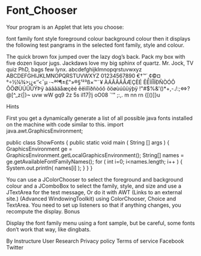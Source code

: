 # Font_Chooser
Your program is an Applet that lets you choose:

font family
font style
foreground colour
background colour
then it displays the following test pangrams in the selected font family, style and colour.

The quick brown fox jumped over the lazy dog’s back.
Pack my box with five dozen liquor jugs.
Jackdaws love my big sphinx of quartz.
Mr. Jock, TV quiz PhD, bags few lynx.
abcdefghijklmnopqrstuvwxyz
ABCDEFGHIJKLMNOPQRSTUVWXYZ
01234567890
€†™´¸¢©¤°÷½¼¾>¡¿«‘’<¯µ ·¬ªº¶±£"»®§­¹²³ß×™¨¥
ÀÁÂÃÄÅÆÇÈÉ ÊËÌÍÎÏÐÑÒÓÔ ÕÖØÙÚÛÜÝÞÿ
àáâãäåæçèé êëìíîïðñòóô õöøùúûüýþÿ
!"#$%&'()*+,-./:;<=>?@[\^_z{|}~
uvw wW gq9 2z 5s il17|!j oO08 `'" ;:,. m nn rn {[()]}u

Hints

First you get a dynamically generate a list of all possible java fonts installed on the machine with code similar to this.
import java.awt.GraphicsEnvironment;

public class ShowFonts
{
   public static void main ( String [] args )
      {
      GraphicsEnvironment ge = GraphicsEnvironment.getLocalGraphicsEnvironment();
      String[] names = ge.getAvailableFontFamilyNames();
      for ( int i=0; i<names.length; i++ )
         {
             System.out.println( names[i] );
         }
      }
}

You can use a JColorChooser to select the foreground and background colour and a JComboBox to select the family, style, and size and use a JTextArea for the test message, Or do it with AWT (Links to an external site.) (Advanced WindowingToolkit) using ColorChooser, Choice and TextArea.
You need to set up listeners so that if anything changes, you recompute the display.
Bonus

 Display the font family menu using a font sample, but be careful, some fonts don’t work that way, like dingbats.

By Instructure
User Research
Privacy policy
Terms of service
Facebook
Twitter
